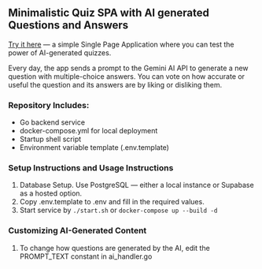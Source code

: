 ## Minimalistic Quiz SPA with AI generated Questions and Answers

[Try it here](https://tyyrok.online) — a simple Single Page Application where you can test the power of AI-generated quizzes.

Every day, the app sends a prompt to the Gemini AI API to generate a new question with multiple-choice answers. You can vote on how accurate or useful the question and its answers are by liking or disliking them.


### Repository Includes:
- Go backend service
- docker-compose.yml for local deployment
- Startup shell script
- Environment variable template (.env.template)

### Setup Instructions and Usage Instructions
1. Database Setup. Use PostgreSQL — either a local instance or Supabase as a hosted option.
2. Copy .env.template to .env and fill in the required values.
3. Start service by `./start.sh` or `docker-compose up --build -d`

### Customizing AI-Generated Content
1. To change how questions are generated by the AI, edit the PROMPT_TEXT constant in ai_handler.go
